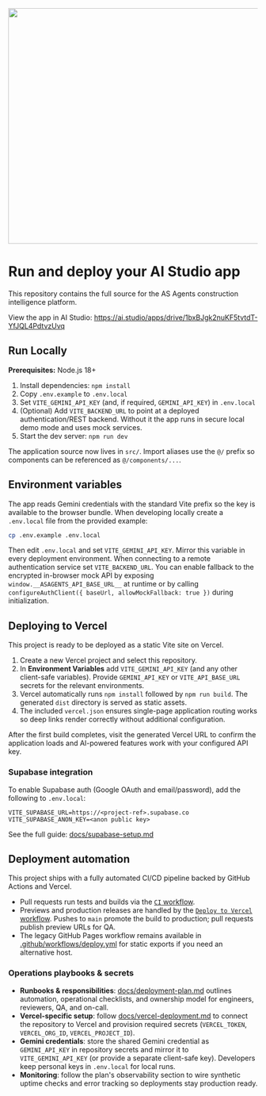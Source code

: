 <div align="center">
<img width="1200" height="475" alt="GHBanner" src="https://github.com/user-attachments/assets/0aa67016-6eaf-458a-adb2-6e31a0763ed6" />
</div>

# Run and deploy your AI Studio app

This repository contains the full source for the AS Agents construction intelligence platform.

View the app in AI Studio: https://ai.studio/apps/drive/1bxBJgk2nuKF5tvtdT-YfJQL4PdtvzUvq

## Run Locally

**Prerequisites:** Node.js 18+

1. Install dependencies: `npm install`
2. Copy `.env.example` to `.env.local`
3. Set `VITE_GEMINI_API_KEY` (and, if required, `GEMINI_API_KEY`) in `.env.local`
4. (Optional) Add `VITE_BACKEND_URL` to point at a deployed authentication/REST backend. Without it the app runs in secure local demo mode and uses mock services.
5. Start the dev server: `npm run dev`

The application source now lives in `src/`. Import aliases use the `@/` prefix so components can be referenced as `@/components/...`.

## Environment variables

The app reads Gemini credentials with the standard Vite prefix so the key is available to the browser bundle. When developing locally create a `.env.local` file from the provided example:

```bash
cp .env.example .env.local
```

Then edit `.env.local` and set `VITE_GEMINI_API_KEY`. Mirror this variable in every deployment environment. When connecting to a remote authentication service set `VITE_BACKEND_URL`. You can enable fallback to the encrypted in-browser mock API by exposing `window.__ASAGENTS_API_BASE_URL__` at runtime or by calling `configureAuthClient({ baseUrl, allowMockFallback: true })` during initialization.

## Deploying to Vercel

This project is ready to be deployed as a static Vite site on Vercel.

1. Create a new Vercel project and select this repository.
2. In **Environment Variables** add `VITE_GEMINI_API_KEY` (and any other client-safe variables). Provide `GEMINI_API_KEY` or `VITE_API_BASE_URL` secrets for the relevant environments.
3. Vercel automatically runs `npm install` followed by `npm run build`. The generated `dist` directory is served as static assets.
4. The included `vercel.json` ensures single-page application routing works so deep links render correctly without additional configuration.

After the first build completes, visit the generated Vercel URL to confirm the application loads and AI-powered features work with your configured API key.

### Supabase integration

To enable Supabase auth (Google OAuth and email/password), add the following to `.env.local`:

```
VITE_SUPABASE_URL=https://<project-ref>.supabase.co
VITE_SUPABASE_ANON_KEY=<anon public key>
```

See the full guide: [docs/supabase-setup.md](docs/supabase-setup.md)

## Deployment automation

This project ships with a fully automated CI/CD pipeline backed by GitHub Actions and Vercel.

- Pull requests run tests and builds via the [`CI` workflow](.github/workflows/ci.yml).
- Previews and production releases are handled by the [`Deploy to Vercel` workflow](.github/workflows/vercel-deploy.yml). Pushes to `main` promote the build to production; pull requests publish preview URLs for QA.
- The legacy GitHub Pages workflow remains available in [.github/workflows/deploy.yml](.github/workflows/deploy.yml) for static exports if you need an alternative host.

### Operations playbooks & secrets

- **Runbooks & responsibilities**: [docs/deployment-plan.md](docs/deployment-plan.md) outlines automation, operational checklists, and ownership model for engineers, reviewers, QA, and on-call.
- **Vercel-specific setup**: follow [docs/vercel-deployment.md](docs/vercel-deployment.md) to connect the repository to Vercel and provision required secrets (`VERCEL_TOKEN`, `VERCEL_ORG_ID`, `VERCEL_PROJECT_ID`).
- **Gemini credentials**: store the shared Gemini credential as `GEMINI_API_KEY` in repository secrets and mirror it to `VITE_GEMINI_API_KEY` (or provide a separate client-safe key). Developers keep personal keys in `.env.local` for local runs.
- **Monitoring**: follow the plan's observability section to wire synthetic uptime checks and error tracking so deployments stay production ready.
